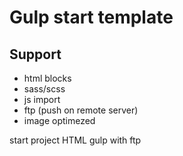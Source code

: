 # Gulp start template

## Support 
* html blocks  
* sass/scss
* js import 
* ftp (push on remote server) 
* image optimezed





start project HTML gulp with ftp 
